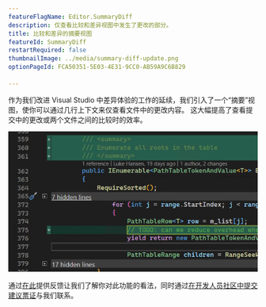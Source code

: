 ```yaml
---
featureFlagName: Editor.SummaryDiff
description: 仅查看比较和差异视图中发生了更改的部分。
title: 比较和差异的摘要视图
featureId: SummaryDiff
restartRequired: false
thumbnailImage: ../media/summary-diff-update.png
optionPageId: FCA50351-5E03-4E31-9CC0-AB59A9C6B829

---
```



作为我们改进 Visual Studio 中差异体验的工作的延续，我们引入了一个“摘要”视图，使你可以通过几行上下文来仅查看文件中的更改内容。 这大幅提高了查看提交中的更改或两个文件之间的比较时的效率。

![“摘要”差异](../media/summary-diff-update.png "“摘要”差异")

通过[在此](https://aka.ms/SummaryDiff)提供反馈让我们了解你对此功能的看法，同时通过[在开发人员社区中提交建议票证](https://developercommunity.visualstudio.com/t/git-differences-show-only-differences-and-omit-lin/1193376)与我们联系。

